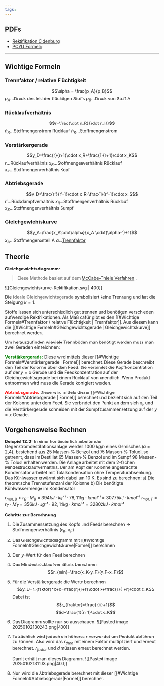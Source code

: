 ```yaml
---
tags:
---
```

## PDFs
- [Rektifikation Oldenburg](Rektifikation-Oldenburg_1735722931950_0.pdf)
- [PCVU Formeln](PCVU_Formeln_2304.pdf)

---
## Wichtige Formeln
### Trennfaktor / relative Flüchtigkeit
$$\alpha = \frac{p_A}{p_B}$$
$p_A$...Druck des leichter flüchtigen Stoffs
$p_B$...Druck von Stoff A

### Rücklaufverhältnis
$$r=\frac{\dot n_R}{\dot n_K}$$
$\dot n_R$...Stoffmengenstrom Rücklauf
$\dot n_K$...Stoffmengenstrom

### Verstärkergerade
$$y_D=\frac{r}{r+1}\cdot x_R+\frac{1}{r+1}\cdot x_K$$
$r$...Rücklaufverhältnis
$x_R$...Stoffmengenverhältnis Rücklauf
$x_K$...Stoffmengenverhältnis Kopf


### Abtriebsgerade
$$y_D=\frac{r'}{r'-1}\cdot x_R-\frac{1}{r'-1}\cdot x_S$$
$r'$...Rückdampfverhältnis
$x_R$...Stoffmengenverhältnis Rücklauf
$x_S$...Stoffmengenverhältnis Sumpf

### Gleichgewichtskurve
$$y_A=\frac{x_A\cdot\alpha}{x_A \cdot(\alpha-1)+1}$$
$x_A$...Stoffmengenanteil A
$\alpha$...[Trennfaktor](((67692a2d-c051-4fab-a2c9-c782e36ece87)))

## Theorie
**Gleichgewichtsdiagramm:**
> Diese Methode basiert auf dem [McCabe–Thiele Verfahren](https://en.wikipedia.org/wiki/McCabe–Thiele_method) .

![[Gleichgewichtskurve-Rektifikation.svg | 400]]

Die <b style="color: gray;">ideale Gleichgewichtsgerade</b> symbolisiert keine Trennung und hat die Steigung $k=1$.

Stoffe lassen sich unterschiedlich gut trennen und benötigen verschieden aufwendige Rektifikationen. Als Maß dafür gibt es den [[#Wichtige Formeln#Trennfaktor / relative Flüchtigkeit | Trennfaktor]]. Aus diesem kann die [[#Wichtige Formeln#Gleichgewichtsgerade | Gleichgewichtskurve]] berechnet werden. 

Um herauszufinden wieviele Trennböden man benötigt werden muss man zwei Geraden einzeichnen:

<b style="color: green;">Verstärkergerade:</b>
Diese wird mittels dieser [[#Wichtige Formeln#Verstärkergerade | Formel]] berechnet. Diese Gerade beschreibt den Teil der Kolonne über dem Feed.
Sie verbindet die Kopfkonzentration auf der $y=x$ Gerade und die Feedkonzentration auf der Gleichgewichtsgerade bei einem Rücklauf von unendlich. Wenn Produkt entnommen wird muss die Gerade korrigiert werden.

<b style="color: red;">Abtriebsgerade:</b>
Diese wird mittels dieser [[#Wichtige Formeln#Abtriebsgerade | Formel]] berechnet und bezieht sich auf den Teil der Kolonne unter dem Feed.
Sie verbindet den Punkt an dem sich $x_F$ und die Verstärkergerade schneiden mit der Sumpfzusammensetzung auf der $y=x$ Gerade.


## Vorgehensweise Rechnen
**Beispiel 12.3:**
In einer kontinuierlich arbeitenden Gegenstromdestillationsanlage werden 1000 $kg/h$ eines Gemisches ($\alpha$ = 2,4), bestehend aus 25 Massen-% Benzol und 75 Massen-% Toluol, so getrennt, dass im Destillat 95 Massen-% Benzol und im Sumpf 98 Massen-% Toluol erhalten werden. Die Anlage arbeitet mit dem 2-fachen Mindestrücklaufverhältnis.
Der am Kopf der Kolonne angebrachte Kondensator arbeitet mit Totalkondensation ohne Temperaturabsenkung. Das Kühlwasser erwärmt sich dabei um 10 K.
Es sind zu berechnen:
a) Die theoretische Trennstufenzahl der Kolonne
b) Die benötigte Kühlwassermenge im Kondensator

$r_{mol,B} = r_B·M_B = 394 kJ·kg⁻¹ · 78,11 kg·kmol⁻¹ = 30775 kJ·kmol⁻¹$
$r_{mol,T} = r_T·M_T = 356 kJ·kg⁻¹ · 92,14 kg·kmol⁻¹ = 32802 kJ·kmol⁻¹$

**Schritte zur Berechnung**
1. Die Zusammensetzung des Kopfs und Feeds berechnen -> Stoffmengenverhältnis ($x_K$, $x_F$)
2. Das Gleichgewichtsdiagramm mit [[#Wichtige Formeln#Gleichgewichtskurve|Formel]] berechnen
3. Den $y$-Wert für den Feed berechnen
4. Das Mindestrücklaufverhältnis berechnen $$r_{min}=\frac{x_K-y_F}{y_F-x_F}$$
5. Für die Verstärkergerade die Werte berechnen $$y_D=r_{faktor}*x+d=\frac{r}{1+r}\cdot x+\frac{1}{1+r}\cdot x_K$$
   Dabei ist $$r_{fraktor}=\frac{r}{r+1}$$ $$d=\frac{1}{r+1}\cdot x_K$$
6. Das Diagramm sollte nun so ausschauen. ![[Pasted image 20250102130243.png|400]]
7. Tatsächlich wird jedoch ein höheres $r$ verwendet um Produkt abführen zu können. Also wird das $r_{theo}$ mit einem Faktor multipliziert und erneut berechnet. 
   $r_{faktor}$ und $d$ müssen erneut berechnet werden.
   
   Damit erhält man dieses Diagramm.
   ![[Pasted image 20250102131103.png|400]]
8. Nun wird die Abtriebsgerade berechnet mit dieser [[#Wichtige Formeln#Abtriebsgerade|Formel]] berechnet.